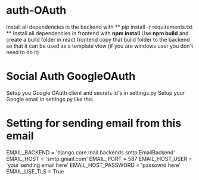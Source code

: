 # auth-OAuth

Install all dependencies in the backend with ** pip install -r requirements.txt **
Install all dependencies in frontend with **npm install**
Use **npm build** and create a build folder in react frontend
copy that build folder to the backend so that it can be used as a template view (if you are windows user you don't need to do it)

# Social Auth GoogleOAuth 
Setup you Google OAuth client and secrets id's in settings.py 
Setup your Google email in settings.py like this


# Setting for sending email from this email
EMAIL_BACKEND = 'django.core.mail.backends.smtp.EmailBackend'
EMAIL_HOST = 'smtp.gmail.com'
EMAIL_PORT = 587
EMAIL_HOST_USER = 'your sending email here'
EMAIL_HOST_PASSWORD = 'passowrd here'
EMAIL_USE_TLS = True

